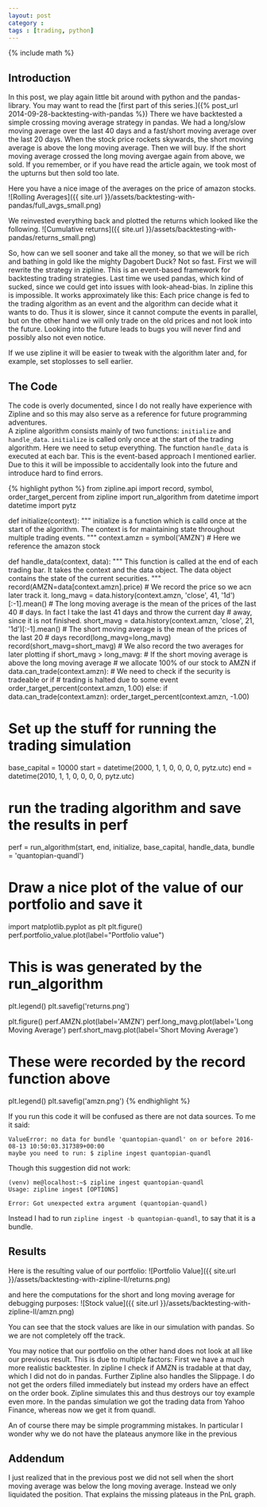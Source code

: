 ```yaml
---
layout: post
category :
tags : [trading, python]
---
```

{% include math %}

## Introduction
In this post, we play again little bit around with python and the
pandas-library.
You may want to read the [first part of this series.]({% post_url
2014-09-28-backtesting-with-pandas %})
There we have backtested a simple crossing moving average strategy in
pandas.
We had a long/slow moving average over the last 40 days and a
fast/short moving average over the last 20 days.
When the stock price rockets skywards, the short moving average is
above the long moving average.
Then we will buy.
If the short moving average crossed the long moving avergae again from
above, we sold.
If you remember, or if you have read the article again, we took
most of the upturns but then sold too late.

Here you have a nice image of the averages on the price of amazon
stocks.
![Rolling Averages]({{ site.url }}/assets/backtesting-with-pandas/full_avgs_small.png)

We reinvested everything back and plotted the returns which looked
like the following.
![Cumulative returns]({{ site.url }}/assets/backtesting-with-pandas/returns_small.png)

So, how can we sell sooner and take all the money, so that we will be
rich and bathing in gold like the mighty Dagobert Duck?
Not so fast. First we will rewrite the strategy in zipline. This is an
event-based framework for backtesting trading strategies.
Last time we used pandas, which kind of sucked, since we could get
into issues with look-ahead-bias.
In zipline this is impossible.
It works approximately like this: Each price change is fed to the
trading algorithm as an event and the algorithm can decide what it
wants to do.
Thus it is slower, since it cannot compute the events in parallel, but
on the other hand we will only trade on the old prices and not look
into the future.
Looking into the future leads to bugs you will never find and possibly
also not even notice.

If we use zipline it will be easier to tweak with the algorithm later
and, for example, set stoplosses to sell earlier.

## The Code
The code is overly documented, since I do not really have experience
with Zipline and so this may also serve as a reference for future
programming adventures.    
A zipline algorithm consists mainly of two functions: `initialize` and
`handle_data`. `initialize` is called only once at the start of the
trading algorithm. Here we need to setup everything. The function
`handle_data` is executed at each bar. This is the event-based
approach I mentioned earlier. Due to this it will be impossible to
accidentally look into the future and introduce hard to find errors.

{% highlight python %}
from zipline.api import record, symbol, order_target_percent
from zipline import run_algorithm
from datetime import datetime
import pytz

def initialize(context):
    """
    initialize is a function which is calld once at the start of the
    algorithm. The context is for maintaining state throughout
    multiple trading events.
    """
    context.amzn = symbol('AMZN')
    # Here we reference the amazon stock

def handle_data(context, data):
    """
    This function is called at the end of each trading bar.
    It takes the context and the data object.
    The data object contains the state of the current securities.
    """
    record(AMZN=data[context.amzn].price)
    # We record the price so we acn later track it.
    long_mavg = data.history(context.amzn, 'close', 41, '1d')[:-1].mean()
    # The long moving average is the mean of the prices of the last 40
    # days. In fact I take the last 41 days and throw the current day
    # away, since it is not finished.
    short_mavg = data.history(context.amzn, 'close', 21, '1d')[:-1].mean()
    # The short moving average is the mean of the prices of the last 20
    # days
    record(long_mavg=long_mavg)
    record(short_mavg=short_mavg)
    # We also record the two averages for later plotting
    if short_mavg > long_mavg:
        # If the short moving average is above the long moving average
        # we allocate 100% of our stock to AMZN
        if data.can_trade(context.amzn):
            # We need to check if the security is tradeable or if
            # trading is halted due to some event
            order_target_percent(context.amzn, 1.00)
    else:
        if data.can_trade(context.amzn):
            order_target_percent(context.amzn, -1.00)

# Set up the stuff for running the trading simulation
base_capital = 10000
start = datetime(2000, 1, 1, 0, 0, 0, 0, pytz.utc)
end = datetime(2010, 1, 1, 0, 0, 0, 0, pytz.utc)
# run the trading algorithm and save the results in perf
perf = run_algorithm(start, end, initialize, base_capital, handle_data,
        bundle = 'quantopian-quandl')

# Draw a nice plot of the value of our portfolio and save it
import matplotlib.pyplot as plt
plt.figure()
perf.portfolio_value.plot(label="Portfolio value")
# This is was generated by the run_algorithm
plt.legend()
plt.savefig('returns.png')

plt.figure()
perf.AMZN.plot(label='AMZN')
perf.long_mavg.plot(label='Long Moving Average')
perf.short_mavg.plot(label='Short Moving Average')
# These were recorded by the record function above
plt.legend()
plt.savefig('amzn.png')
{% endhighlight %}

If you run this code it will be confused as there are not data
sources. To me it said:

    ValueError: no data for bundle 'quantopian-quandl' on or before 2016-08-13 10:50:03.317389+00:00
    maybe you need to run: $ zipline ingest quantopian-quandl

Though this suggestion did not work:

    (venv) me@localhost:~$ zipline ingest quantopian-quandl
    Usage: zipline ingest [OPTIONS]
    
    Error: Got unexpected extra argument (quantopian-quandl)

Instead I had to run `zipline ingest -b quantopian-quandl`, to say
that it is a bundle.

## Results
Here is the resulting value of our portfolio:
![Portfolio Value]({{ site.url }}/assets/backtesting-with-zipline-II/returns.png)

and here the computations for the short and long moving average for
debugging purposes:
![Stock value]({{ site.url }}/assets/backtesting-with-zipline-II/amzn.png)

You can see that the stock values are like in our simulation with
pandas. So we are not completely off the track.

You may notice that our portfolio on the other hand does not look at
all like our previous result.
This is due to multiple factors:
First we have a much more realistic backtester. In zipline I check if
AMZN is tradable at that day, which I did not do in pandas. Further
Zipline also handles the Slippage. I do not get the orders filled
immediately but instead my orders have an effect on the order book.
Zipline simulates this and thus destroys our toy example even more.
In the pandas simulation we got the trading data from Yahoo Finance,
whereas now we get it from quandl.

An of course there may be simple programming mistakes. In particular I
wonder why we do not have the plateaus anymore like in the previous

## Addendum
I just realized that in the previous post we did not sell when the
short moving average was below the long moving average. Instead we
only liquidated the position. That explains the missing plateaus in
the PnL graph.
